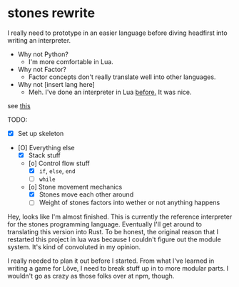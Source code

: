 # stones rewrite
I really need to prototype in an easier language before diving headfirst
into writing an interpreter.

* Why not Python?
    * I'm more comfortable in Lua.
* Why not Factor?
    * Factor concepts don't really translate well into other languages.
* Why not [insert lang here]
    * Meh. I've done an interpreter in Lua [bef](
      https://github.com/cheezgi/superfish)[ore.](
      https://github.com/cheezgi/juggle) It was nice.

see [this](https://github.com/cheezgi/stones)

TODO:
* [X] Set up skeleton
* [O] Everything else
    * [X] Stack stuff
    * [o] Control flow stuff
        * [X] `if`, `else`, `end`
        * [ ] `while`
    * [o] Stone movement mechanics
        * [X] Stones move each other around
        * [ ] Weight of stones factors into wether or not anything happens

Hey, looks like I'm almost finished. This is currently the reference
interpreter for the stones programming language. Eventually I'll get around
to translating this version into Rust. To be honest, the original reason that
I restarted this project in lua was because I couldn't figure out the module
system. It's kind of convoluted in my opinion.

I really needed to plan it out before I started. From what I've learned in
writing a game for Löve, I need to break stuff up in to more modular parts. I
wouldn't go as crazy as those folks over at npm, though.


